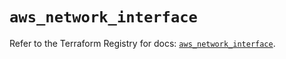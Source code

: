 # `aws_network_interface`

Refer to the Terraform Registry for docs: [`aws_network_interface`](https://registry.terraform.io/providers/hashicorp/aws/3.76.1/docs/resources/network_interface).

